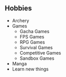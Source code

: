 ## Hobbies

* Archery
* Games
  * Gacha Games
  * FPS Games
  * RPG Games
  * Survival Games
  * Competitive Games
  * Sandbox Games 
* Manga
* Learn new things
